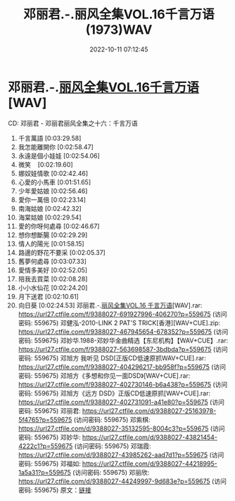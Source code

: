 ﻿---
title: 邓丽君.-.丽风全集VOL.16千言万语(1973)WAV
date: 2022-10-11 07:12:45
categories: WAV车载音乐、镜像
tags: 华语中文
---
# 邓丽君.-.[丽风全集VOL.16千言万语](1973)[WAV]

CD: 邓丽君 - 邓丽君丽风全集之十六：千言万语
01. 千言萬語
[0:03:29.58]
02. 我怎能離開你
[0:02:58.47]
03. 永遠是個小娃娃
[0:02:54.06]
04. 微笑    [0:02:19.60]
05. 娜奴娃情歌
[0:02:42.46]
06. 心愛的小馬車
[0:01:51.65]
07. 少年愛姑娘
[0:02:56.46]
08. 愛你一萬倍
[0:02:23.14]
09. 南海姑娘
[0:02:42.32]
10. 海棠姑娘
[0:02:29.54]
11. 愛的你呀何處尋
[0:02:46.67]
12. 想你想斷腸
[0:02:29.29]
13. 情人的陽光
[0:01:58.15]
14. 路邊的野花不要采
[0:02:05.37]
15. 舊夢何處尋
[0:03:07.33]
16. 愛情多美好
[0:02:52.05]
17. 陪我去買菜
[0:02:08.28]
18. 小小水仙花
[0:02:24.20]
19. 月下送君
[0:02:10.61]
20. 向日葵
[0:02:24.53]
邓丽君.-.[丽风全集VOL.16 千言万语](1973)[WAV].rar:
https://url27.ctfile.com/f/9388027-691927996-406270?p=559675
(访问密码: 559675)
邓健泓-2010-LINK 2 PAT'S TRICK[香港][WAV+CUE].zip: https://url27.ctfile.com/f/9388027-467945654-678352?p=559675
(访问密码: 559675)
邓妙华.1988-邓妙华金曲精选【东尼机构】【WAV+CUE】.rar: https://url27.ctfile.com/f/9388027-563698587-3bdbda?p=559675
(访问密码: 559675)
邓旭方 我听见 DSD[正版CD低速原抓WAV+CUE].rar: https://url27.ctfile.com/f/9388027-404296217-bb958f?p=559675
(访问密码: 559675)
邓旭方《多想和你见一面DSD》[WAV+CUE].rar: https://url27.ctfile.com/f/9388027-402730146-b6a438?p=559675
(访问密码: 559675)
邓旭方《远方 DSD》正版CD低速原抓[WAV+CUE].rar: https://url27.ctfile.com/f/9388027-402731091-a41e80?p=559675
(访问密码: 559675)
邓丽君: https://url27.ctfile.com/d/9388027-25163978-5f4765?p=559675
(访问密码: 559675)
邓紫棋: https://url27.ctfile.com/d/9388027-35132595-8004c3?p=559675
(访问密码: 559675)
邓妙华: https://url27.ctfile.com/d/9388027-43821454-4222c1?p=559675
(访问密码: 559675)
邓瑞霞: https://url27.ctfile.com/d/9388027-43985262-aad7d1?p=559675
(访问密码: 559675)
邓福如: https://url27.ctfile.com/d/9388027-44218995-1a5a31?p=559675
(访问密码: 559675)
邓丽欣: https://url27.ctfile.com/d/9388027-44249997-9d683e?p=559675
(访问密码: 559675)
原文：[链接](https://blog.sina.com.cn/s/blog_1647c7e7601030zve.html)